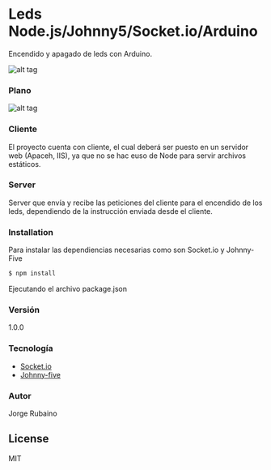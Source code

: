 # Leds Node.js/Johnny5/Socket.io/Arduino

Encendido y apagado de leds con Arduino.

![alt tag](https://dl.dropboxusercontent.com/u/181689/clientLed.png)

### Plano
![alt tag](https://dl.dropboxusercontent.com/u/181689/planoleds.png)

### Cliente

El proyecto cuenta con cliente, el cual deberá ser puesto en un servidor web (Apaceh, IIS), ya que no se hac euso de Node para servir archivos estáticos.

### Server

Server que envía y recibe las peticiones del cliente para el encendido de los leds, dependiendo de la instrucción enviada desde el cliente.

### Installation

Para instalar las dependiencias necesarias como son Socket.io y Johnny-Five

```sh
$ npm install
```
Ejecutando el archivo package.json

### Versión
1.0.0

### Tecnología

* [Socket.io]
* [Johnny-five]

### Autor

Jorge Rubaino

License
----

MIT

[Socket.io]:http://socket.io/
[Johnny-five]:https://github.com/rwaldron/johnny-five
